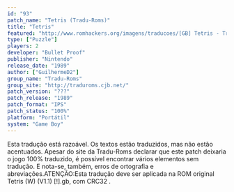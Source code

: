 ```yaml
---
id: "93"
patch_name: "Tetris (Tradu-Roms)"
title: "Tetris"
featured: "http://www.romhackers.org/imagens/traducoes/[GB] Tetris - Tradu-Roms - 01.png"
type: ["Puzzle"]
players: 2
developer: "Bullet Proof"
publisher: "Nintendo"
release_date: "1989"
author: ["GuilhermeD2"]
group_name: "Tradu-Roms"
group_site: "http://traduroms.cjb.net/"
patch_version: "???"
patch_release: "1989"
patch_format: "IPS"
patch_status: "100%"
platform: "Portátil"
system: "Game Boy"
---
```


Esta tradução está razoável. Os textos estão traduzidos, mas não estão acentuados. Apesar do site da Tradu-Roms declarar que este patch deixaria o jogo 100% traduzido, é possível encontrar vários elementos sem tradução. E nota-se, também, erros de ortografia e abreviações.ATENÇÃO:Esta tradução deve ser aplicada na ROM original Tetris (W) (V1.1) [!].gb, com CRC32 .